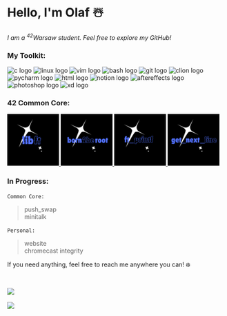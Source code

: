 # Hello, I'm Olaf ☃️
*I am a  <sup>42</sup>Warsaw student. Feel free to explore my GitHub!*

### My Toolkit:
<img src="https://cdn.jsdelivr.net/gh/devicons/devicon/icons/c/c-original.svg" width="40" alt="c logo"> <img src="https://cdn.jsdelivr.net/gh/devicons/devicon/icons/linux/linux-original.svg" width="40" alt="linux logo"> <img src="https://cdn.jsdelivr.net/gh/devicons/devicon/icons/vim/vim-original.svg" width="40" alt="vim logo"> <img src="https://cdn.jsdelivr.net/gh/devicons/devicon/icons/bash/bash-original.svg" width="40" alt="bash logo"> <img src="https://cdn.jsdelivr.net/gh/devicons/devicon/icons/git/git-original.svg" width="40" alt="git logo"> <img src="https://cdn.jsdelivr.net/gh/devicons/devicon/icons/clion/clion-original.svg" width="40" alt="clion logo"> <img src="https://cdn.jsdelivr.net/gh/devicons/devicon/icons/pycharm/pycharm-original.svg" width="40" alt="pycharm logo"> <img src="https://cdn.jsdelivr.net/gh/devicons/devicon/icons/html5/html5-original.svg" width="40" alt="html logo"> <img src="https://cdn.jsdelivr.net/gh/devicons/devicon/icons/notion/notion-original.svg" width="40" alt="notion logo"> <img src="https://cdn.jsdelivr.net/gh/devicons/devicon/icons/aftereffects/aftereffects-original.svg" width="40" alt="aftereffects logo"> <img src="https://cdn.jsdelivr.net/gh/devicons/devicon/icons/photoshop/photoshop-original.svg" width="40" alt="photoshop logo"> <img src="https://cdn.jsdelivr.net/gh/devicons/devicon/icons/xd/xd-original.svg" width="40" alt="xd logo">

### 42 Common Core: 
<picture>
  <a href="https://github.com/0h-laugh/Core/tree/main/libft">
    <img src="https://github.com/0h-laugh/0h-laugh/raw/main/keep_laughing/libft.png" width="120" alt="libft.png">
  </a>
</picture>
<picture>
  <a href="https://github.com/0h-laugh/0h-laugh/blob/main/keep_laughing/born2beroot.png">
    <img src="https://github.com/0h-laugh/0h-laugh/raw/main/keep_laughing/born2beroot.png" width="120" alt="born2beroot.png">
  </a>
</picture>
<picture>
  <a href="https://github.com/0h-laugh/Core/tree/main/ft_printf">
    <img src="https://github.com/0h-laugh/0h-laugh/raw/main/keep_laughing/ft_printf.png" width="120" alt="ft_printf.png">
  </a>
</picture>
<picture>
  <a href="https://github.com/0h-laugh/Core/tree/main/get_next_line">
    <img src="https://github.com/0h-laugh/0h-laugh/raw/main/keep_laughing/get_next_line.png" width="120" alt="get_next_line.png">
  </a>
</picture>

### In Progress:
`Common Core:`
> push_swap </br>
> minitalk

`Personal:`
> website </br>
> chromecast integrity

If you need anything, feel free to reach me anywhere you can! ❄️
#
![](https://github-readme-stats.vercel.app/api/top-langs/?username=0h-laugh&theme=tokyonight&hide_border=true&include_all_commits=false&count_private=false&layout=compact) </br>

[![](https://visitcount.itsvg.in/api?id=0h-laugh&icon=5&color=6)](https://visitcount.itsvg.in)
